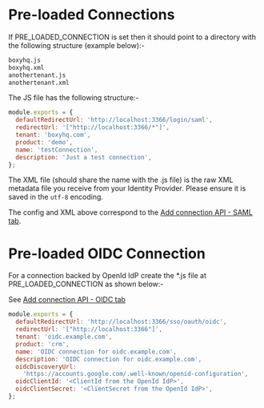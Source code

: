 # Pre-loaded Connections

If PRE_LOADED_CONNECTION is set then it should point to a directory with the following structure (example below):-

```bash
boxyhq.js
boxyhq.xml
anothertenant.js
anothertenant.xml
```

The JS file has the following structure:-

```javascript
module.exports = {
  defaultRedirectUrl: 'http://localhost:3366/login/saml',
  redirectUrl: '["http://localhost:3366/*"]',
  tenant: 'boxyhq.com',
  product: 'demo',
  name: 'testConnection',
  description: 'Just a test connection',
};
```

The XML file (should share the name with the .js file) is the raw XML metadata file you receive from your Identity Provider. Please ensure it is saved in the `utf-8` encoding.

The config and XML above correspond to the [Add connection API - SAML tab](../sso-flow/index.md#21-add-connection).

# Pre-loaded OIDC Connection

For a connection backed by OpenId IdP create the \*.js file at PRE_LOADED_CONNECTION as shown below:-

See [Add connection API - OIDC tab](../sso-flow/index.md#21-add-connection)

```javascript
module.exports = {
  defaultRedirectUrl: 'http://localhost:3366/sso/oauth/oidc',
  redirectUrl: '["http://localhost:3366"]',
  tenant: 'oidc.example.com',
  product: 'crm',
  name: 'OIDC connection for oidc.example.com',
  description: 'OIDC connection for oidc.example.com',
  oidcDiscoveryUrl:
    'https://accounts.google.com/.well-known/openid-configuration',
  oidcClientId: '<ClientId from the OpenId IdP>',
  oidcClientSecret: '<ClientSecret from the OpenId IdP>',
};
```

